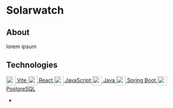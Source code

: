 # Solarwatch

## About

lorem ipsum

## Technologies
<a href="https://vitejs.dev/" target="blank"><img align="center" src="https://github.com/get-icon/geticon/blob/master/icons/vite.svg" height="25" /> Vite </a>
<a href="https://react.dev/" target="blank"><img align="center" src="https://github.com/get-icon/geticon/blob/master/icons/react.svg" height="25" /> React </a>
<a href="https://www.javascript.com/" target="blank"><img align="center" src="https://github.com/get-icon/geticon/blob/master/icons/javascript.svg" height="25" /> JavaScript </a>
<a href="https://www.java.com/en/" target="blank"><img align="center" src="https://github.com/get-icon/geticon/blob/master/icons/java.svg" height="25" /> Java </a>
<a href="https://spring.io/projects/spring-boot" target="blank"><img align="center" src="https://github.com/get-icon/geticon/blob/master/icons/spring.svg" height="25" /> Spring Boot </a>
<a href="https://www.postgresql.org/" target="blank"><img align="center" src="https://github.com/get-icon/geticon/blob/master/icons/postgresql-logo.svg" height="25" /> PostgreSQL </a>






*
